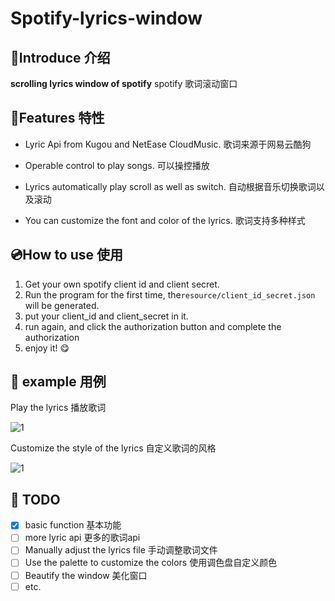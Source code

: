 # Spotify-lyrics-window

## 📄Introduce 介绍

**scrolling lyrics window of spotify**
spotify 歌词滚动窗口

## 🤔Features 特性

- Lyric Api from Kugou and NetEase CloudMusic. 歌词来源于网易云酷狗

- Operable control to play songs. 可以操控播放

- Lyrics automatically play scroll as well as switch. 自动根据音乐切换歌词以及滚动

- You can customize the font and color of the lyrics. 歌词支持多种样式

## 💿How to use 使用

1. Get your own spotify client id and client secret.
2. Run the program for the first time, the```resource/client_id_secret.json```  will be generated.
3. put your client_id and client_secret in it.
4. run again, and click the authorization button and complete the authorization
5. enjoy it! 😋

## 🎼 example 用例

Play the lyrics 播放歌词

![1](https://github.com/Mai-icy/Spotify-lyrics-window/blob/main/image-folder/gif_example1.gif)

Customize the style of the lyrics 自定义歌词的风格

![1](https://github.com/Mai-icy/Spotify-lyrics-window/blob/main/image-folder/gif_example2.gif)

## 📝 TODO

- [x] basic function 基本功能
- [ ] more lyric api 更多的歌词api
- [ ] Manually adjust the lyrics file  手动调整歌词文件
- [ ] Use the palette to customize the colors 使用调色盘自定义颜色
- [ ] Beautify the window 美化窗口
- [ ] etc.
